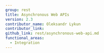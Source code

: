 ```yaml
---
group: rest
title: Asynchronous Web APIs
version: 2.3
contributor_name: Oleksandr Lykun
contributor_link: 
github_link: rest/asynchronous-web-api.md
functional_areas:
  - Integration
---
```


